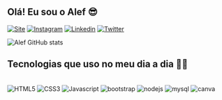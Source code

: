 ## Olá! Eu sou o Alef 😎

[![Site](https://img.shields.io/website?label=alef.portifolio.com&style=for-the-badge&url=https://sujeitoprogramador.com)](https://github.com/AlefMatheus)
[![Instagram](https://img.shields.io/badge/Instagram-E4405F?style=for-the-badge&logo=instagram&logoColor=white)](https://github.com/AlefMatheus)
[![Linkedin](https://img.shields.io/badge/LinkedIn-0077B5?style=for-the-badge&logo=linkedin&logoColor=white)](https://github.com/AlefMatheus)
[![Twitter](https://img.shields.io/badge/Twitter-1DA1F2?style=for-the-badge&logo=twitter&logoColor=white)](https://github.com/AlefMatheus)

![Alef GitHub stats](https://github-readme-stats.vercel.app/api?username=AlefMatheus&show_icons=true&theme=tokyonight)


## Tecnologias que uso no meu dia a dia 👨‍💻
<div style="display: iline-block"><br>
    <img align="center" alt="HTML5" src="https://img.shields.io/badge/HTML5-E34F26?style=for-the-badge&logo=html5&logoColor=white" >  <img align="center" alt="CSS3" src="https://img.shields.io/badge/CSS3-1572B6?style=for-the-badge&logo=css3&logoColor=white" >  <img align="center" alt="Javascript" src="https://img.shields.io/badge/JavaScript-F7DF1E?style=for-the-badge&logo=javascript&logoColor=black" >  <img align="center" alt="bootstrap" src="https://img.shields.io/badge/Bootstrap-563D7C?style=for-the-badge&logo=bootstrap&logoColor=white" >  <img align="center" alt="nodejs" src="https://img.shields.io/badge/Node.js-43853D?style=for-the-badge&logo=node.js&logoColor=white" >    <img align="center" alt="mysql" src="https://img.shields.io/badge/MySQL-00000F?style=for-the-badge&logo=mysql&logoColor=white" > 
    <img align="center" alt="canva" src="https://img.shields.io/badge/Canva-%2300C4CC.svg?&style=for-the-badge&logo=Canva&logoColor=white" > 
</div>


